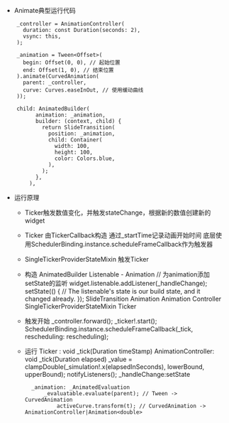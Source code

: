 
- Animate典型运行代码
```
    _controller = AnimationController(
      duration: const Duration(seconds: 2),
      vsync: this,
    );

    _animation = Tween<Offset>(
      begin: Offset(0, 0), // 起始位置
      end: Offset(1, 0), // 结束位置
    ).animate(CurvedAnimation(
      parent: _controller,
      curve: Curves.easeInOut, // 使用缓动曲线
    ));

    child: AnimatedBuilder(
          animation: _animation,
          builder: (context, child) {
            return SlideTransition(
              position: _animation,
              child: Container(
                width: 100,
                height: 100,
                color: Colors.blue,
              ),
            );
          },
        ),
```
- 运行原理
    - Ticker触发数值变化，并触发stateChange，根据新的数值创建新的widget
    - Ticker
        由TickerCallback构造
        通过_startTime记录动画开始时间
        底层使用SchedulerBinding.instance.scheduleFrameCallback作为触发器
    - SingleTickerProviderStateMixin
        触发Ticker
    - 构造
        AnimatedBuilder
            Listenable - Animation
                // 为animation添加setState的监听
                widget.listenable.addListener(_handleChange);
                    setState(() {
                        // The listenable's state is our build state, and it changed already.
                    });
            SlideTransition
                Animation
        Animation
            Controller
                SingleTickerProviderStateMixin
                    Ticker      
    - 触发开始
        _controller.forward();
            _ticker!.start();
                SchedulerBinding.instance.scheduleFrameCallback(_tick, rescheduling: rescheduling);
    - 运行
        Ticker : void _tick(Duration timeStamp)
            AnimationController: void _tick(Duration elapsed)
                _value = clampDouble(_simulation!.x(elapsedInSeconds), lowerBound, upperBound);
                notifyListeners();
                _handleChange:setState
            
            _animation: _AnimatedEvaluation
                _evaluatable.evaluate(parent); // Tween -> CurvedAnimation
                    activeCurve.transform(t); // CurvedAnimation -> AnimationController|Animation<double>
            










 








    






